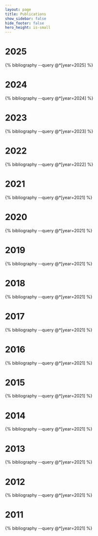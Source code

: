 ```yaml
---
layout: page
title: Publications
show_sidebar: false
hide_footer: false
hero_height: is-small
---
```


<style>
.csl-block {
    font-size: 16px;
}
.csl-title, .csl-author, .csl-event, .csl-editor, .csl-venue {
    display: block;
    position: relative;
    font-size: 16px;
}

.csl-title b {
    font-weight: 600;
}

.csl-content {
    display: inline-block;
    vertical-align: top;
    padding-left: 20px;
}

.bibliography {
  list-style-type: none;
}

.bibliography > li::marker {
  content: "[" counter(list-item) "]";
  counter-increment: list;
}

</style>

# 2025
{% bibliography --query @*[year=2025] %}

# 2024
{% bibliography --query @*[year=2024] %}

# 2023
{% bibliography --query @*[year=2023] %}

# 2022
{% bibliography --query @*[year=2022] %}

# 2021
{% bibliography --query @*[year=2021] %}

# 2020
{% bibliography --query @*[year=2021] %}

# 2019
{% bibliography --query @*[year=2021] %}

# 2018
{% bibliography --query @*[year=2021] %}

# 2017
{% bibliography --query @*[year=2021] %}

# 2016
{% bibliography --query @*[year=2021] %}

# 2015
{% bibliography --query @*[year=2021] %}

# 2014
{% bibliography --query @*[year=2021] %}

# 2013
{% bibliography --query @*[year=2021] %}

# 2012
{% bibliography --query @*[year=2021] %}

# 2011
{% bibliography --query @*[year=2021] %}
